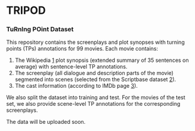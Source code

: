 # TRIPOD

### TuRnIng POint Dataset 

This repository contains the screenplays and plot synopses with turning points (TPs) annotations for 99 movies. Each movie contains:

1. The Wikipedia [1] plot synopsis (extended summary of 35 sentences on average) with sentence-level TP annotations.
2. The screenplay (all dialogue and description parts of the movie) segmented into scenes (selected from the Scriptbase dataset [2]).
4. The cast information (according to IMDb page [3]).

We also split the dataset into training and test. For the movies of the test set, we also provide scene-level TP annotations for the corresponding screenplays.

The data will be uploaded soon.

[1]: https://www.wikipedia.org/
[2]: https://github.com/EdinburghNLP/scriptbase
[3]: https://www.imdb.com/
